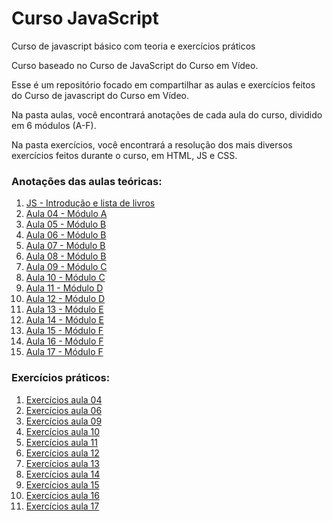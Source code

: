 # Curso JavaScript
 Curso de javascript básico com teoria e exercícios práticos

Curso baseado no Curso de JavaScript do Curso em Vídeo.

Esse é um repositório focado em compartilhar as aulas e exercícios feitos do Curso de javascript do Curso em Vídeo.

Na pasta aulas, você encontrará anotações de cada aula do curso, dividido em 6 módulos (A-F).

Na pasta exercícios, você encontrará a resolução dos mais diversos exercícios feitos durante o curso, em HTML, JS e CSS.

### Anotações das aulas teóricas:
01. [JS - Introdução e lista de livros](./aulas/introdução.md)
02. [Aula 04 - Módulo A](./aulas/aula04.md)
03. [Aula 05 - Módulo B](./aulas/aula05.md)
04. [Aula 06 - Módulo B](./aulas/aula06.md)
05. [Aula 07 - Módulo B](./aulas/aula07.md)
06. [Aula 08 - Módulo B](./aulas/aula08.md)
07. [Aula 09 - Módulo C](./aulas/aula09.md)
08. [Aula 10 - Módulo C](./aulas/aula10.md)
09. [Aula 11 - Módulo D](./aulas/aula11.md)
10. [Aula 12 - Módulo D](./aulas/aula12.md)
11. [Aula 13 - Módulo E](./aulas/aula13.md)
12. [Aula 14 - Módulo E](./aulas/aula14.md)
13. [Aula 15 - Módulo F](./aulas/aula15.md)
14. [Aula 16 - Módulo F](./aulas/aula16.md)
15. [Aula 17 - Módulo F](./aulas/aula17.md)


### Exercícios práticos:
01. [Exercícios aula 04](./exercícios/ex_aula04/)
02. [Exercícios aula 06](./exercícios/ex_aula06/)
03. [Exercícios aula 09](./exercícios/ex_aula09/)
04. [Exercícios aula 10](./exercícios/ex_aula10/)
05. [Exercícios aula 11](./exercícios/ex_aula11/)
06. [Exercícios aula 12](./exercícios/ex_aula12/)
07. [Exercícios aula 13](./exercícios/ex_aula13/)
08. [Exercícios aula 14](./exercícios/ex_aula14/)
09. [Exercícios aula 15](./exercícios/ex_aula15/)
10. [Exercícios aula 16](./exercícios/ex_aula16/)
11. [Exercícios aula 17](./exercícios/ex_aula17/)

